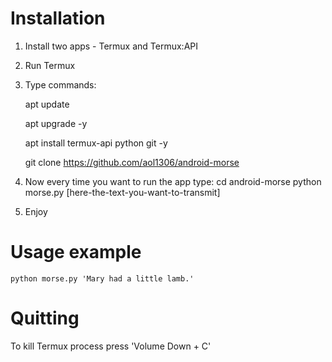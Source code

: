 # Installation

1. Install two apps - Termux and Termux:API
2. Run Termux
3. Type commands:

    apt update

    apt upgrade -y

    apt install termux-api python git -y

    git clone https://github.com/aol1306/android-morse

4. Now every time you want to run the app type:
    cd android-morse
    python morse.py [here-the-text-you-want-to-transmit]
5. Enjoy

# Usage example
    python morse.py 'Mary had a little lamb.'

# Quitting
To kill Termux process press 'Volume Down + C'
